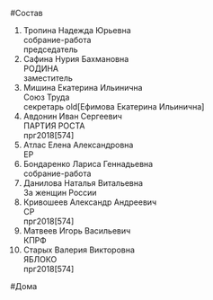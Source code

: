 #Состав  
1. Тропина Надежда Юрьевна  
    собрание-работа  
    председатель  
2. Сафина Нурия Бахмановна  
    РОДИНА  
    заместитель  
3. Мишина Екатерина Ильинична  
    Союз Труда  
    секретарь old[Ефимова Екатерина Ильинична]  
4. Авдонин Иван Сергеевич  
    ПАРТИЯ РОСТА  
    прг2018[574]  
5. Атлас Елена Александровна  
    ЕР  
6. Бондаренко Лариса Геннадьевна  
    собрание-работа  
7. Данилова Наталья Витальевна  
    За женщин России  
8. Кривошеев Александр Андреевич  
    СР  
    прг2018[574]  
9. Матвеев Игорь Васильевич  
    КПРФ  
10. Старых Валерия Викторовна  
    ЯБЛОКО  
    прг2018[574]  
  
#Дома  
